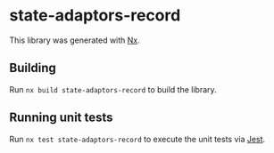 # state-adaptors-record

This library was generated with [Nx](https://nx.dev).

## Building

Run `nx build state-adaptors-record` to build the library.

## Running unit tests

Run `nx test state-adaptors-record` to execute the unit tests via [Jest](https://jestjs.io).
